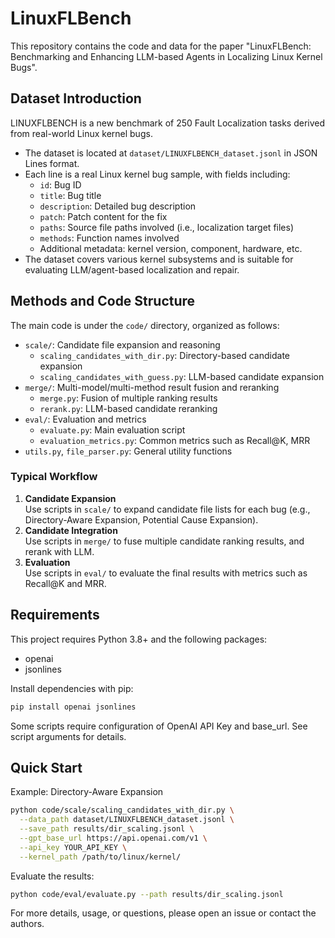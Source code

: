 # LinuxFLBench

This repository contains the code and data for the paper "LinuxFLBench: Benchmarking and Enhancing LLM-based Agents in Localizing Linux Kernel Bugs".

## Dataset Introduction

LINUXFLBENCH is a new benchmark of 250 Fault Localization tasks derived from real-world Linux kernel bugs.

- The dataset is located at `dataset/LINUXFLBENCH_dataset.jsonl` in JSON Lines format.
- Each line is a real Linux kernel bug sample, with fields including:
  - `id`: Bug ID
  - `title`: Bug title
  - `description`: Detailed bug description
  - `patch`: Patch content for the fix
  - `paths`: Source file paths involved (i.e., localization target files)
  - `methods`: Function names involved
  - Additional metadata: kernel version, component, hardware, etc.
- The dataset covers various kernel subsystems and is suitable for evaluating LLM/agent-based localization and repair.

## Methods and Code Structure

The main code is under the `code/` directory, organized as follows:

- `scale/`: Candidate file expansion and reasoning
  - `scaling_candidates_with_dir.py`: Directory-based candidate expansion
  - `scaling_candidates_with_guess.py`: LLM-based candidate expansion
- `merge/`: Multi-model/multi-method result fusion and reranking
  - `merge.py`: Fusion of multiple ranking results
  - `rerank.py`: LLM-based candidate reranking
- `eval/`: Evaluation and metrics
  - `evaluate.py`: Main evaluation script
  - `evaluation_metrics.py`: Common metrics such as Recall@K, MRR
- `utils.py`, `file_parser.py`: General utility functions

### Typical Workflow

1. **Candidate Expansion**  
   Use scripts in `scale/` to expand candidate file lists for each bug (e.g., Directory-Aware Expansion, Potential Cause Expansion).
2. **Candidate Integration**  
   Use scripts in `merge/` to fuse multiple candidate ranking results, and rerank with LLM.
3. **Evaluation**  
   Use scripts in `eval/` to evaluate the final results with metrics such as Recall@K and MRR.

## Requirements

This project requires Python 3.8+ and the following packages:

- openai
- jsonlines

Install dependencies with pip:

```bash
pip install openai jsonlines
```

Some scripts require configuration of OpenAI API Key and base_url. See script arguments for details.

## Quick Start

Example: Directory-Aware Expansion

```bash
python code/scale/scaling_candidates_with_dir.py \
  --data_path dataset/LINUXFLBENCH_dataset.jsonl \
  --save_path results/dir_scaling.jsonl \
  --gpt_base_url https://api.openai.com/v1 \
  --api_key YOUR_API_KEY \
  --kernel_path /path/to/linux/kernel/
```

Evaluate the results:

```bash
python code/eval/evaluate.py --path results/dir_scaling.jsonl
```

For more details, usage, or questions, please open an issue or contact the authors.
